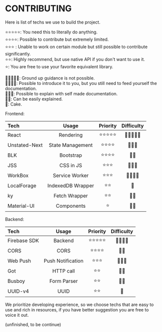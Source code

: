 # CONTRIBUTING

Here is list of techs we use to build the project. 

⭐️⭐️⭐️⭐️⭐️: You need this to literally do anything.  
⭐️⭐️⭐️⭐️: Possible to contribute but extremely limited.  
⭐️⭐️⭐️ : Unable to work on certain module but still possible to contribute significantly.  
⭐️⭐️: Highly recommend, but use native API if you don't want to use it.  
⭐️: You are free to use your favorite equivalent library.  

🌟🌟🌟🌟🌟: Ground up guidance is not possible.  
🌟🌟🌟🌟: Possible to introduce it to you, but you still need to feed yourself the documentation.  
🌟🌟🌟: Possible to explain with self made documentation.  
🌟🌟: Can be easily explained.  
🌟: Cake.

Frontend:

| Tech          |       Usage       |  Priority  | Difficulty |
| :------------ | :---------------: | :--------: | :--------: |
| React         |     Rendering     | ⭐️⭐️⭐️⭐️⭐️ | 🌟🌟🌟🌟🌟 |
| Unstated-Next | State Management  |  ⭐️⭐️⭐️⭐️  |   🌟🌟🌟   |
| BLK           |     Bootstrap     |  ⭐️⭐️⭐️⭐️  |    🌟🌟    |
| JSS           |     CSS in JS     |   ⭐️⭐️⭐️   |   🌟🌟🌟   |
| WorkBox       |  Service Worker   |   ⭐️⭐️⭐️   |  🌟🌟🌟🌟  |
| LocalForage   | IndexedDB Wrapper |    ⭐️⭐️    |     🌟     |
| ky            |   Fetch Wrapper   |    ⭐️⭐️    |    🌟🌟    |
| Material-UI   |    Components     |     ⭐️     |    🌟🌟    |

Backend:

| Tech         |       Usage       |  Priority  | Difficulty |
| :----------- | :---------------: | :--------: | :--------: |
| Firebase SDK |      Backend      | ⭐️⭐️⭐️⭐️⭐️ |  🌟🌟🌟🌟  |
| CORS         |       CORS        |  ⭐️⭐️⭐️⭐️  |    🌟🌟    |
| Web Push     | Push Notification |   ⭐️⭐️⭐️   |   🌟🌟🌟   |
| Got          |     HTTP call     |    ⭐️⭐️    |    🌟🌟    |
| Busboy       |    Form Parser    |    ⭐️⭐️    |    🌟🌟    |
| UUID-v4      |       UUID        |    ⭐️⭐️    |     🌟     |

We prioritize developing experience, so we choose techs that are easy to use and rich in resources, if you have better suggestion you are free to voice it out.

(unfinished, to be continue)